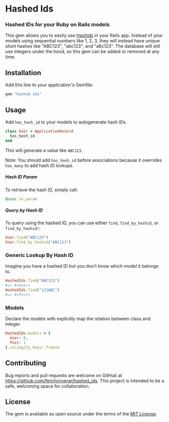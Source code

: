 # Hashed Ids
### Hashed IDs for your Ruby on Rails models

This gem allows you to easily use [Hashids](http://hashids.org/ruby/) in your
Rails app. Instead of your models using sequential numbers like 1, 2, 3, they
will instead have unique short hashes like "ABC123", "abc123", and
"aBc123". The database will still use integers under the hood, so this gem can
be added or removed at any time.

## Installation
Add this line to your application's Gemfile:

```ruby
gem "hashed_ids"
```

## Usage

Add `has_hash_id` to your models to autogenerate hash IDs.

```ruby
class User < ApplicationRecord
  has_hash_id
end
```

This will generate a value like `ABC123`.

Note: You should add `has_hash_id` before associations because it overrides `has_many` to add hash ID lookups.

##### Hash ID Param

To retrieve the hash ID, simply call:

```ruby
@user.to_param
```

##### Query by Hash ID

To query using the hashed ID, you can use either `find`, `find_by_hashid`, or `find_by_hashid!`:

```ruby
User.find("ABC123")
User.find_by_hashid("ABC123")
```

### Generic Lookup By Hash ID

Imagine you have a hashed ID but you don't know which model it belongs to.

```ruby
HashedIds.find("ABC123")
#=> #<User>
HashedIds.find("123ABC")
#=> #<Post>
```

### Models

Declare the models with explicitly map the relation between class and integer.

```ruby
HashedIds.models = {
  User: 0,
  Post: 1
}.stringify_keys!.freeze
```

## Contributing
Bug reports and pull requests are welcome on GitHub at https://github.com/ferchoriverar/hashed_ids. This project is intended to be a safe, welcoming space for collaboration.

## License
The gem is available as open source under the terms of the [MIT License](https://opensource.org/licenses/MIT).

